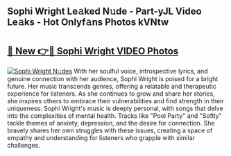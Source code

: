 ## Sophi Wright Le𝚊ked N𝚞de - Part-yJL Video Le𝚊ks - Hot Onlyf𝚊ns Photos kVNtw

# <h2><a href="http://ac37765.deff.icu/?id=Sophi+Wright">🔗 New 👉🔴 Sophi Wright VIDEO Photos</a></h2>

[![Sophi Wright N𝚞des](https://i.imgur.com/rIISA9y.gif)](http://ac37765.deff.icu/?id=Sophi+Wright)
With her soulful voice, introspective lyrics, and genuine connection with her audience, Sophi Wright is poised for a bright future. Her music transcends genres, offering a relatable and therapeutic experience for listeners. As she continues to grow and share her stories, she inspires others to embrace their vulnerabilities and find strength in their uniqueness. Sophi Wright's music is deeply personal, with songs that delve into the complexities of mental health. Tracks like "Pool Party" and "Softly" tackle themes of anxiety, depression, and the desire for connection. She bravely shares her own struggles with these issues, creating a space of empathy and understanding for listeners who grapple with similar challenges.
